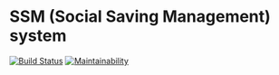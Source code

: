 # SSM (Social Saving Management) system
[![Build Status](https://travis-ci.com/nezago/ssm-backend.svg?branch=develop)](https://travis-ci.com/nezago/ssm-backend) [![Maintainability](https://api.codeclimate.com/v1/badges/acd87f4c345760e5f025/maintainability)](https://codeclimate.com/github/nezago/ssm-backend/maintainability)